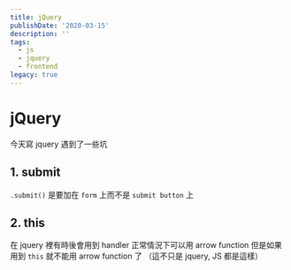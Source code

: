 ```yaml
---
title: jQuery
publishDate: '2020-03-15'
description: ''
tags:
  - js
  - jquery
  - frontend
legacy: true
---
```


# jQuery

今天寫 jquery 遇到了一些坑

## 1. submit

`.submit()` 是要加在 `form` 上而不是 `submit button` 上

## 2. this

在 jquery 裡有時後會用到 handler
正常情況下可以用 arrow function
但是如果用到 `this` 就不能用 arrow function 了
（這不只是 jquery, JS 都是這樣）
